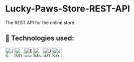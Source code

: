 # Lucky-Paws-Store-REST-API

The REST API for the online store.

## 🚀 Technologies used:
<img src="https://img.shields.io/badge/javascript-%23323330.svg?style=for-the-badge&logo=javascript&logoColor=%23F7DF1E" alt="JS icon" height="30" /><img src="https://img.shields.io/badge/node.js-6DA55F?style=for-the-badge&logo=node.js&logoColor=white" alt="NODE.js icon" height="30" /><img src="https://img.shields.io/badge/express.js-%23404d59.svg?style=for-the-badge&logo=express&logoColor=%2361DAFB" alt="Express.js icon" height="30" /><img src="https://img.shields.io/badge/MongoDB-%234ea94b.svg?style=for-the-badge&logo=mongodb&logoColor=white" alt="MongoDB icon" height="30" /><img src="https://img.shields.io/badge/JWT-black?style=for-the-badge&logo=JSON%20web%20tokens" alt="JWT icon" height="30" /><img src="https://img.shields.io/badge/json-5E5C5C?style=for-the-badge&logo=json&logoColor=white" alt="JSON icon" height="30" />
